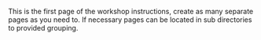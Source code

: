This is the first page of the workshop instructions, create as many separate pages as you need to. If necessary pages can be located in sub directories to provided grouping.